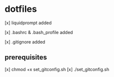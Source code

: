 # dotfiles

[x] liquidprompt added

[x] .bashrc & .bash_profile added

[x] .gitignore added

## prerequisites

[x] chmod +x set_gitconfig.sh
[x] ./set_gitconfig.sh
